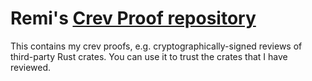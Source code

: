 # Remi's [Crev Proof repository](https://github.com/crev-dev/crev/wiki/Proof-Repository)

This contains my crev proofs, e.g. cryptographically-signed reviews of third-party Rust crates. You can use it to trust the crates that I have reviewed.
